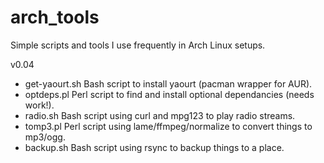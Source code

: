 # arch_tools

Simple scripts and tools I use frequently in Arch Linux setups.

v0.04
 + get-yaourt.sh		Bash script to install yaourt (pacman wrapper for AUR).
 + optdeps.pl			Perl script to find and install optional dependancies (needs work!).
 + radio.sh			Bash script using curl and mpg123 to play radio streams.
 + tomp3.pl			Perl script using lame/ffmpeg/normalize to convert things to mp3/ogg.
 + backup.sh			Bash script using rsync to backup things to a place.
